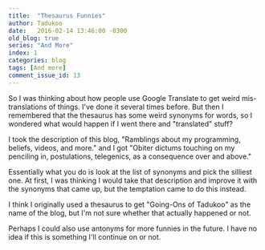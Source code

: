 ```yaml
---
title:  "Thesaurus Funnies"
author: Tadukoo
date:   2016-02-14 13:46:00 -0300
old_blog: true
series: "And More"
index: 1
categories: blog
tags: [And more]
comment_issue_id: 13
---
```

So I was thinking about how people use Google Translate to get weird mis-translations of things. I've done it several times before. But then I remembered that 
the thesaurus has some weird synonyms for words, so I wondered what would happen if I went there and "translated" stuff?

I took the description of this blog, "Ramblings about my programming, beliefs, videos, and more." and I got "Obiter dictums touching on my penciling in, 
postulations, telegenics, as a consequence over and above."

Essentially what you do is look at the list of synonyms and pick the silliest one. At first, I was thinking I would take that description and improve it with 
the synonyms that came up, but the temptation came to do this instead.

I think I originally used a thesaurus to get "Going-Ons of Tadukoo" as the name of the blog, but I'm not sure whether that actually happened or not.

Perhaps I could also use antonyms for more funnies in the future. I have no idea if this is something I'll continue on or not.
